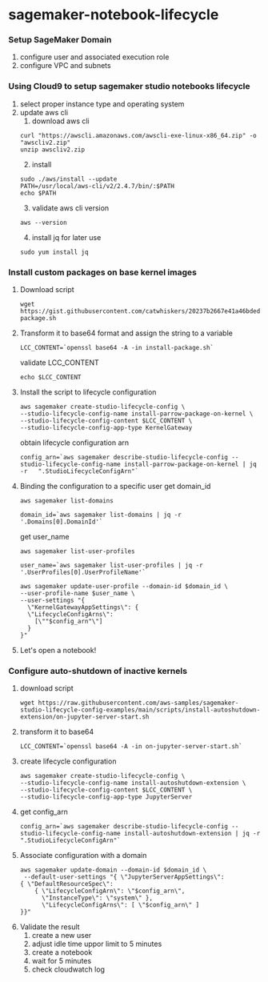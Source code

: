 # sagemaker-notebook-lifecycle

### Setup SageMaker Domain 
1. configure user and associated execution role 
2. configure VPC and subnets 
### Using Cloud9 to setup sagemaker studio notebooks lifecycle 
1. select proper instance type and operating system 
2. update aws cli 
    1. download aws cli 
      ```
      curl "https://awscli.amazonaws.com/awscli-exe-linux-x86_64.zip" -o "awscliv2.zip" 
      unzip awscliv2.zip 
      ```
    2. install 
      ```
      sudo ./aws/install --update 
      PATH=/usr/local/aws-cli/v2/2.4.7/bin/:$PATH
      echo $PATH
      ```
    3. validate aws cli version     
      ```
      aws --version
      ```
    4. install jq for later use 
      ```
      sudo yum install jq
      ```
### Install custom packages on base kernel images
1. Download script 
    ```
    wget https://gist.githubusercontent.com/catwhiskers/20237b2667e41a46bdedd910ee404cae/raw/c8498315082ecb087f0fd1f44e87eef722454d40/install-package.sh 
    ```
2. Transform it to base64 format and assign the string to a variable 
    ```
    LCC_CONTENT=`openssl base64 -A -in install-package.sh`
    ```
    validate LCC_CONTENT 
    
    ```
    echo $LCC_CONTENT
    ```
3. Install the script to lifecycle configuration   

    ```
    aws sagemaker create-studio-lifecycle-config \
    --studio-lifecycle-config-name install-parrow-package-on-kernel \
    --studio-lifecycle-config-content $LCC_CONTENT \
    --studio-lifecycle-config-app-type KernelGateway 
    ```
     obtain lifecycle configuration arn 
   
    ```
   config_arn=`aws sagemaker describe-studio-lifecycle-config --studio-lifecycle-config-name install-parrow-package-on-kernel | jq -r   ".StudioLifecycleConfigArn"`
    ``` 
4. Binding the configuration to a specific user 
    get domain_id 
    ```
    aws sagemaker list-domains 
    ```

    ```
    domain_id=`aws sagemaker list-domains | jq -r '.Domains[0].DomainId'` 
    ```
    get user_name 
    ```
    aws sagemaker list-user-profiles
    ```
    
    ```
    user_name=`aws sagemaker list-user-profiles | jq -r '.UserProfiles[0].UserProfileName'`  
    ```
    
    ```
    aws sagemaker update-user-profile --domain-id $domain_id \
    --user-profile-name $user_name \
    --user-settings "{
      \"KernelGatewayAppSettings\": {
      \"LifecycleConfigArns\":
        [\""$config_arn"\"]
      }
    }"

    ```
5. Let's open a notebook!     

### Configure auto-shutdown of inactive kernels
1. download script 
    ```
    wget https://raw.githubusercontent.com/aws-samples/sagemaker-studio-lifecycle-config-examples/main/scripts/install-autoshutdown- extension/on-jupyter-server-start.sh 
    ```
2. transform it to base64 
    ```
    LCC_CONTENT=`openssl base64 -A -in on-jupyter-server-start.sh` 
    ```
3. create lifecycle configuration 
    ```
    aws sagemaker create-studio-lifecycle-config \
    --studio-lifecycle-config-name install-autoshutdown-extension \
    --studio-lifecycle-config-content $LCC_CONTENT \
    --studio-lifecycle-config-app-type JupyterServer
    ```
4. get config_arn
    ```
    config_arn=`aws sagemaker describe-studio-lifecycle-config --studio-lifecycle-config-name install-autoshutdown-extension | jq -r ".StudioLifecycleConfigArn"`
    ```
5. Associate configuration with a domain 
    ```
    aws sagemaker update-domain --domain-id $domain_id \
     --default-user-settings "{ \"JupyterServerAppSettings\": 
    { \"DefaultResourceSpec\": 
        { \"LifecycleConfigArn\": \"$config_arn\", 
          \"InstanceType\": \"system\" }, 
          \"LifecycleConfigArns\": [ \"$config_arn\" ] 
    }}"
    ``` 
6. Validate the result 
    1. create a new user 
    2. adjust idle time uppor limit to 5 minutes 
    3. create a notebook 
    4. wait for 5 minutes 
    5. check cloudwatch log 



      
